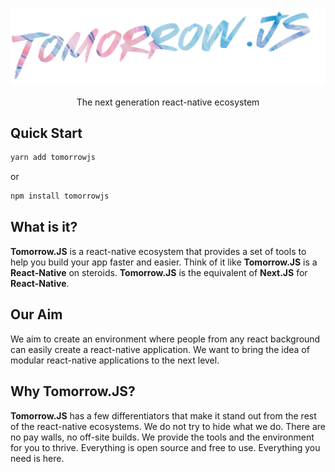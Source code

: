 ![Tomorrow.JS](./.github/tomorrowJS.svg)

<p align="center">The next generation react-native ecosystem</p>

## Quick Start
```bash
yarn add tomorrowjs
```
or
``` bash
npm install tomorrowjs
```

## What is it?

**Tomorrow.JS** is a react-native ecosystem that provides a set of tools to help you build your app faster and easier. Think of it like **Tomorrow.JS** is a **React-Native** on steroids.
**Tomorrow.JS** is the equivalent of **Next.JS** for **React-Native**.

## Our Aim

We aim to create an environment where people from any react background can easily create a react-native application. We want to bring the idea of modular react-native applications to the next level.

## Why Tomorrow.JS?

**Tomorrow.JS** has a few differentiators that make it stand out from the rest of the react-native ecosystems. We do not try to hide what we do. There are no pay walls, no off-site builds. We provide the tools and the environment for you to thrive. Everything is open source and free to use. Everything you need is here.